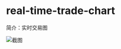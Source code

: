# real-time-trade-chart

简介：实时交易图

![截图](https://img.alicdn.com/tfs/TB1fMHimuuSBuNjy1XcXXcYjFXa-1173-683.gif)

